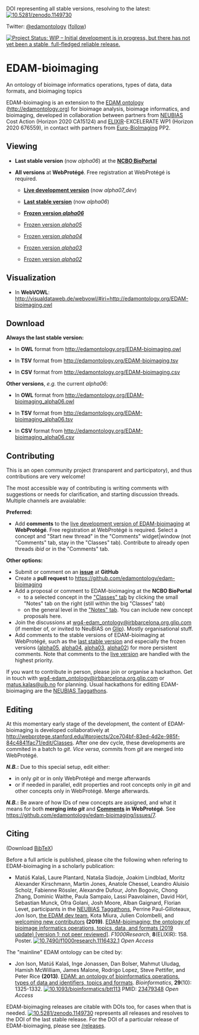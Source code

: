 DOI representing all stable versions, resolving to the latest: [![10.5281/zenodo.1149730](https://zenodo.org/badge/DOI/10.5281/zenodo.1149730.svg)](https://doi.org/10.5281/zenodo.1149730)

<!--DOI of the latest stable EDAM-bioimaging version _alpha06_: [![10.5281/zenodo.2557012](https://zenodo.org/badge/DOI/10.5281/zenodo.TODO.svg)](https://doi.org/10.5281/zenodo.TODO)

Poster: [![10.7490/f1000research.TODO.1](https://zenodo.org/badge/DOI/10.7490/f1000research.TODO.1.svg)](https://doi.org/10.7490/f1000research.TODO.1)-->

Twitter: [@edamontology](http://twitter.com/edamontology) ([follow](https://twitter.com/intent/follow?original_referer=https%3A%2F%2Fgithub.com%2Fedamontology%2Fedam-bioimaging&region=follow_link&screen_name=edamontology&tw_p=followbutton))

[![Project Status: WIP – Initial development is in progress, but there has not yet been a stable, full-fledged reliable release.](https://www.repostatus.org/badges/latest/wip.svg)](https://www.repostatus.org/#wip)


# EDAM-bioimaging

An ontology of bioimage informatics operations, types of data, data formats, and bioimaging topics


EDAM-bioimaging is an extension to the [EDAM ontology](https://github.com/edamontology/edamontology) (http://edamontology.org) for bioimage analysis, bioimage informatics, and bioimaging, developed in collaboration between partners from [NEUBIAS](http://eubias.org/NEUBIAS) Cost Action (Horizon 2020 CA15124) and [ELIXIR](http://www.elixir-europe.org)-EXCELERATE WP1 (Horizon 2020 676559), in contact with partners from [Euro-BioImaging](http://www.eurobioimaging.eu) PP2.


## Viewing

 * __Last stable version__ (now _alpha06_) at the __[NCBO BioPortal](https://bioportal.bioontology.org/ontologies/EDAM-BIOIMAGING?p=classes)__
 
 * __All versions__ at __WebProtégé__. Free registration at WebProtégé is required.
 
     * __[Live development version](https://webprotege.stanford.edu/#projects/2ce704bf-83ed-4d2e-985f-84c4841fac71/edit/Classes)__ (now *alpha07_dev*)
 
     * __[Last stable version](https://webprotege.stanford.edu/#projects/60fbe82b-bd58-41e2-825d-3801c071ee47/edit/Classes)__ (now _alpha06_)
 
     * __[Frozen version *alpha06*](https://webprotege.stanford.edu/#projects/c149e738-4437-456c-843c-eb5861a36854/edit/Classes)__
 
     * [Frozen version *alpha05*](https://webprotege.stanford.edu/#projects/d9f9a5b2-d746-430a-a2cd-9aa745764079/edit/Classes)
 
     * [Frozen version *alpha04*](https://webprotege.stanford.edu/#projects/861eadbe-8e38-46fc-a59e-6d45a1b6f25e/edit/Classes)
 
     * [Frozen version *alpha03*](https://webprotege.stanford.edu/#projects/40a89525-b6d6-42f2-a4c1-88e7fb1c1f86/edit/Classes)
 
     * [Frozen version *alpha02*](https://webprotege.stanford.edu/#projects/f2cd721e-0f26-4b05-9ce2-ce20d4860442/edit/Classes)
 

## Visualization

* In __WebVOWL__: http://visualdataweb.de/webvowl/#iri=http://edamontology.org/EDAM-bioimaging.owl

 
## Download

__Always the last stable version:__

* In __OWL__ format from http://edamontology.org/EDAM-bioimaging.owl

* In __TSV__ format from http://edamontology.org/EDAM-bioimaging.tsv

* In __CSV__ format from http://edamontology.org/EDAM-bioimaging.csv


__Other versions__, _e.g._ the current _alpha06_:

* In __OWL__ format from http://edamontology.org/EDAM-bioimaging_alpha06.owl

* In __TSV__ format from http://edamontology.org/EDAM-bioimaging_alpha06.tsv

* In __CSV__ format from http://edamontology.org/EDAM-bioimaging_alpha06.csv



## Contributing

This is an open community project (transparent and participatory), and thus contributions are very welcome!

The most accessible way of contributing is writing comments with suggestions or needs for clarification, and starting discussion threads. Multiple channels are avaialable:

**Preferred:**
* Add __comments__ to the [live development version of EDAM-bioimaging](https://webprotege.stanford.edu/#projects/2ce704bf-83ed-4d2e-985f-84c4841fac71/edit/Classes) at __WebProtégé__. Free registration at WebProtégé is required. Select a concept and "Start new thread" in the "Comments" widget|window (not "Comments" tab, stay in the "Classes" tab). Contribute to already open threads _ibid_ or in the "Comments" tab.

**Other options:**
* Submit or comment on an [__issue__](https://github.com/edamontology/edam-bioimaging/issues) at __GitHub__
* Create a __pull request__ to https://github.com/edamontology/edam-bioimaging
* Add a proposal or comment to EDAM-bioimaging at the __NCBO BioPortal__
    * to a selected concept in the ["Classes" tab](https://bioportal.bioontology.org/ontologies/EDAM-BIOIMAGING/?p=classes) by clicking the small "Notes" tab on the right (still within the big "Classes" tab)
    * on the general level in the ["Notes" tab](https://bioportal.bioontology.org/ontologies/EDAM-BIOIMAGING/?p=notes). You can include new concept proposals here.
* Join the discussions at wg4-edam_ontology@irbbarcelona.org.glip.com (if member of, or invited to NeuBIAS on [Glip](https://app.glip.com/)). Mostly organisational stuff.
* Add comments to the stable versions of EDAM-bioimaging at WebProtégé, such as the [last stable version](https://webprotege.stanford.edu/#projects/60fbe82b-bd58-41e2-825d-3801c071ee47/edit/Classes) and especially the frozen versions ([alpha05](https://webprotege.stanford.edu/#projects/d9f9a5b2-d746-430a-a2cd-9aa745764079/edit/Classes), [alpha04](https://webprotege.stanford.edu/#projects/861eadbe-8e38-46fc-a59e-6d45a1b6f25e/edit/Classes), [alpha03](https://webprotege.stanford.edu/#projects/40a89525-b6d6-42f2-a4c1-88e7fb1c1f86/edit/Classes), [alpha02](https://webprotege.stanford.edu/#projects/f2cd721e-0f26-4b05-9ce2-ce20d4860442/edit/Classes)) for more persistent comments. Note that comments to the [live version](https://webprotege.stanford.edu/#projects/2ce704bf-83ed-4d2e-985f-84c4841fac71/edit/Classes) are handled with the highest priority.

If you want to contribute in person, please join or organise a hackathon. Get in touch with wg4-edam_ontology@irbbarcelona.org.glip.com or matus.kalas@uib.no for planning. Usual hackathons for editing EDAM-bioimaging are the [NEUBIAS Taggathons](http://eubias.org/NEUBIAS/what-is-taggathon/).


## Editing

At this momentary early stage of the development, the content of EDAM-bioimaging is developed collaboratively at http://webprotege.stanford.edu/#projects/2ce704bf-83ed-4d2e-985f-84c4841fac71/edit/Classes. After one dev cycle, these developments are commited in a batch to _git_. _Vice versa_, commits from _git_ are merged into WebProtégé.

**_N.B._:** Due to this special setup, edit either:
* in only _git_ or in only WebProtégé and merge afterwards
* or if needed in parallel, edit properties and root concepts only in _git_ and other concepts only in WebProtégé. Merge afterwards.

**_N.B._:** Be aware of how IDs of new concepts are assigned, and what it means for both **merging into _git_** and **[Comments](https://webprotege.stanford.edu/#projects/2ce704bf-83ed-4d2e-985f-84c4841fac71/edit/Comments) in WebProtégé**. See https://github.com/edamontology/edam-bioimaging/issues/7.


## Citing

(Download [BibTeX](https://raw.githubusercontent.com/edamontology/edam-bioimaging/master/CITATION.bib))

Before a full article is published, please cite the following when refering to EDAM-bioimaging in a scholarly publication:

 * Matúš Kalaš, Laure Plantard, Nataša Sladoje, Joakim Lindblad, Moritz Alexander Kirschmann, Martin Jones, Anatole Chessel, Leandro Aluisio Scholz, Fabienne Rössler, Alexandre Dufour, John Bogovic, Chong Zhang, Dominic Waithe, Paula Sampaio, Lassi Paavolainen, David Hörl, Sebastian Munck, Ofra Golani, Josh Moore, Alban Gaignard, Florian Levet, participants in the [NEUBIAS Taggathons](http://eubias.org/NEUBIAS/what-is-taggathon/), Perrine Paul-Gilloteaux, Jon Ison, [the EDAM dev team](http://edamontologydocs.readthedocs.io/en/latest/contributors.html#edam-developers), Kota Miura, Julien Colombelli, and [welcoming new contributors](https://github.com/edamontology/edam-bioimaging#contributing) **(2019)**. [EDAM-bioimaging: the ontology of bioimage informatics operations, topics, data, and formats (2019 update) [version 1; not peer reviewed]](https://f1000research.com/posters/8-158). _F1000Research_, **8**(ELIXIR): 158. Poster. [![10.7490/f1000research.1116432.1](https://zenodo.org/badge/DOI/10.7490/f1000research.1116432.1.svg)](https://doi.org/10.7490/f1000research.1116432.1) _Open Access_

The "mainline" EDAM ontology can be cited by:

 * Jon Ison, Matúš Kalaš, Inge Jonassen, Dan Bolser, Mahmut Uludag, Hamish McWilliam, James Malone, Rodrigo Lopez, Steve Pettifer, and Peter Rice **(2013)**. [EDAM: an ontology of bioinformatics operations, types of data and identifiers, topics and formats](http://bioinformatics.oxfordjournals.org/content/29/10/1325.full). _Bioinformatics_, **29**(10): 1325-1332.
[![10.1093/bioinformatics/btt113](https://zenodo.org/badge/DOI/10.1093/bioinformatics/btt113.svg)](https://doi.org/10.1093/bioinformatics/btt113) PMID: [23479348](http://www.ncbi.nlm.nih.gov/pubmed/23479348) _Open Access_

EDAM-bioimaging releases are citable with DOIs too, for cases when that is needed. [![10.5281/zenodo.1149730](https://zenodo.org/badge/DOI/10.5281/zenodo.1149730.svg)](https://doi.org/10.5281/zenodo.1149730) represents all releases and resolves to the DOI of the last stable release. For the DOI of a particular release of EDAM-bioimaging, please see [/releases](https://github.com/edamontology/edam-bioimaging/tree/master/releases).
